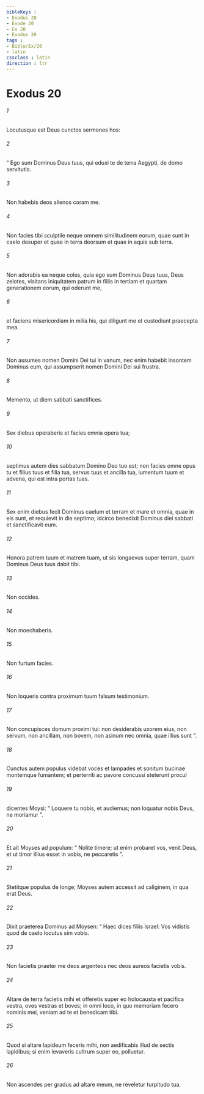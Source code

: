 ```yaml
---
bibleKeys : 
- Exodus 20
- Exode 20
- Ex 20
- Exodus 20
tags : 
- Bible/Ex/20
- latin
cssclass : latin
direction : ltr
---
```


# Exodus 20

###### 1
Locutusque est Deus cunctos sermones hos:
###### 2
“ Ego sum Dominus Deus tuus, qui eduxi te de terra Aegypti, de domo servitutis.
###### 3
Non habebis deos alienos coram me. 
###### 4
Non facies tibi sculptile neque omnem similitudinem eorum, quae sunt in caelo desuper et quae in terra deorsum et quae in aquis sub terra. 
###### 5
Non adorabis ea neque coles, quia ego sum Dominus Deus tuus, Deus zelotes, visitans iniquitatem patrum in filiis in tertiam et quartam generationem eorum, qui oderunt me, 
###### 6
et faciens misericordiam in milia his, qui diligunt me et custodiunt praecepta mea.
###### 7
Non assumes nomen Domini Dei tui in vanum, nec enim habebit insontem Dominus eum, qui assumpserit nomen Domini Dei sui frustra.
###### 8
Memento, ut diem sabbati sanctifices. 
###### 9
Sex diebus operaberis et facies omnia opera tua; 
###### 10
septimus autem dies sabbatum Domino Deo tuo est; non facies omne opus tu et filius tuus et filia tua, servus tuus et ancilla tua, iumentum tuum et advena, qui est intra portas tuas. 
###### 11
Sex enim diebus fecit Dominus caelum et terram et mare et omnia, quae in eis sunt, et requievit in die septimo; idcirco benedixit Dominus diei sabbati et sanctificavit eum.
###### 12
Honora patrem tuum et matrem tuam, ut sis longaevus super terram, quam Dominus Deus tuus dabit tibi.
###### 13
Non occides.
###### 14
Non moechaberis.
###### 15
Non furtum facies.
###### 16
Non loqueris contra proximum tuum falsum testimonium.
###### 17
Non concupisces domum proximi tui: non desiderabis uxorem eius, non servum, non ancillam, non bovem, non asinum nec omnia, quae illius sunt ”.
###### 18
Cunctus autem populus videbat voces et lampades et sonitum bucinae montemque fumantem; et perterriti ac pavore concussi steterunt procul 
###### 19
dicentes Moysi: “ Loquere tu nobis, et audiemus; non loquatur nobis Deus, ne moriamur ”. 
###### 20
Et ait Moyses ad populum: “ Nolite timere; ut enim probaret vos, venit Deus, et ut timor illius esset in vobis, ne peccaretis ”. 
###### 21
Stetitque populus de longe; Moyses autem accessit ad caliginem, in qua erat Deus.
###### 22
Dixit praeterea Dominus ad Moysen: “ Haec dices filiis Israel: Vos vidistis quod de caelo locutus sim vobis. 
###### 23
Non facietis praeter me deos argenteos nec deos aureos facietis vobis. 
###### 24
Altare de terra facietis mihi et offeretis super eo holocausta et pacifica vestra, oves vestras et boves; in omni loco, in quo memoriam fecero nominis mei, veniam ad te et benedicam tibi. 
###### 25
Quod si altare lapideum feceris mihi, non aedificabis illud de sectis lapidibus; si enim levaveris cultrum super eo, polluetur. 
###### 26
Non ascendes per gradus ad altare meum, ne reveletur turpitudo tua.
